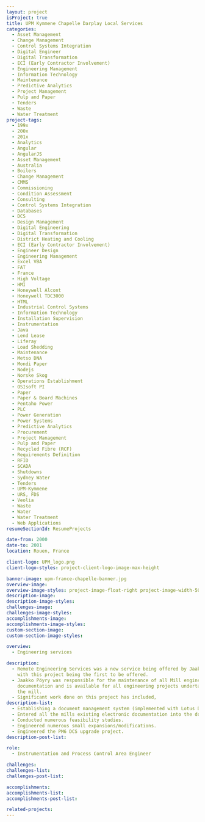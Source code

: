 ```yaml
---
layout: project
isProject: true
title: UPM Kymmene Chapelle Darplay Local Services
categories:
  - Asset Management
  - Change Management
  - Control Systems Integration
  - Digital Engineer
  - Digital Transformation
  - ECI (Early Contractor Involvement)
  - Engineering Management
  - Information Technology
  - Maintenance
  - Predictive Analytics
  - Project Management
  - Pulp and Paper
  - Tenders
  - Waste
  - Water Treatment
project-tags:
  - 199x
  - 200x
  - 201x
  - Analytics
  - Angular
  - AngularJS
  - Asset Management
  - Australia
  - Boilers
  - Change Management
  - CMMS
  - Commissioning
  - Condition Assessment
  - Consulting
  - Control Systems Integration
  - Databases
  - DCS
  - Design Management
  - Digital Engineering
  - Digital Transformation
  - District Heating and Cooling
  - ECI (Early Contractor Involvement)
  - Engineer Design
  - Engineering Management
  - Excel VBA
  - FAT
  - France
  - High Voltage
  - HMI
  - Honeywell Alcont
  - Honeywell TDC3000
  - HTML
  - Industrial Control Systems
  - Information Technology
  - Installation Supervision
  - Instrumentation
  - Java
  - Lend Lease
  - Liferay
  - Load Shedding
  - Maintenance
  - Metso DNA
  - Mondi Paper
  - Nodejs
  - Norske Skog
  - Operations Establishment
  - OSIsoft PI
  - Paper
  - Paper & Board Machines
  - Pentaho Power
  - PLC
  - Power Generation
  - Power Systems
  - Predictive Analytics
  - Procurement
  - Project Management
  - Pulp and Paper
  - Recycled Fibre (RCF)
  - Requirements Definition
  - RFID
  - SCADA
  - Shutdowns
  - Sydney Water
  - Tenders
  - UPM-Kymmene
  - URS, FDS
  - Veolia
  - Waste
  - Water
  - Water Treatment
  - Web Applications
resumeSectionId: ResumeProjects

date-from: 2000
date-to: 2001
location: Rouen, France

client-logo: UPM_logo.png
client-logo-styles: project-client-logo-image-max-height

banner-image: upm-france-chapelle-banner.jpg
overview-image:
overview-image-styles: project-image-float-right project-image-width-50
description-image:
description-image-styles:
challenges-image:
challenges-image-styles:
accomplishments-image:
accomplishments-image-styles:
custom-section-image:
custom-section-image-styles:

overview:
  - Engineering services

description:
  - Remote Engineering Services was a new service being offered by Jaakko Pöyry,
    with this project being the first to be offered.
  - Jaakko Pöyry was responsible for the maintenance of all Mill engineering
    documentation and is available for all engineering projects undertaken at
    the mill.
  - Significant work done on this project has included,
description-list:
  - Establishing a document management system (implemented with Lotus Domino Doc).
  - Entered all the mills existing electronic documentation into the document management system.
  - Conducted numerous feasibility studies.
  - Engineered numerous small expansions/modifications.
  - Engineered the PM6 DCS upgrade project.
description-post-list:

role:
  - Instrumentation and Process Control Area Engineer

challenges:
challenges-list:    
challenges-post-list:    

accomplishments:
accomplishments-list:    
accomplishments-post-list:    

related-projects:
---
```

